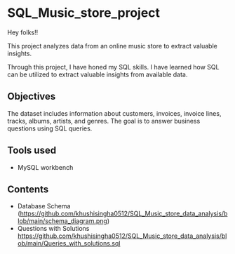 # SQL_Music_store_project

Hey folks!!

This project analyzes data from an online music store to extract valuable insights. 

Through this project, I have honed my SQL skills. I have learned how SQL can be utilized to extract valuable insights from available data. 

## Objectives
The dataset includes information about customers, invoices, invoice lines, tracks, albums, artists, and genres.
The goal is to answer business questions using SQL queries.

## Tools used

+ MySQL workbench

## Contents
+ Database Schema (https://github.com/khushisingha0512/SQL_Music_store_data_analysis/blob/main/schema_diagram.png)
+ Questions with Solutions https://github.com/khushisingha0512/SQL_Music_store_data_analysis/blob/main/Queries_with_solutions.sql
